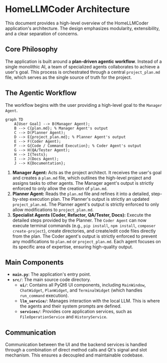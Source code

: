 # HomeLLMCoder Architecture

This document provides a high-level overview of the HomeLLMCoder application's architecture. The design emphasizes modularity, extensibility, and a clear separation of concerns.

## Core Philosophy

The application is built around a **plan-driven agentic workflow**. Instead of a single monolithic AI, a team of specialized agents collaborates to achieve a user's goal. This process is orchestrated through a central `project_plan.md` file, which serves as the single source of truth for the project.

## The Agentic Workflow

The workflow begins with the user providing a high-level goal to the `Manager Agent`.

```mermaid
graph TD
    A[User Goal] --> B(Manager Agent);
    B --> C{plan.md}; % Manager Agent's output
    C --> D(Planner Agent);
    D --> E{project_plan.md}; % Planner Agent's output
    E --> F(Coder Agent);
    F --> G{Code / Command Execution}; % Coder Agent's output
    G --> H(QA/Tester Agent);
    H --> I{Tests};
    I --> J(Docs Agent);
    J --> K{Documentation};
```

1.  **Manager Agent:** Acts as the project architect. It receives the user's goal and creates a `plan.md` file, which outlines the high-level project and assigns tasks to other agents. The Manager agent's output is strictly enforced to only allow the creation of `plan.md`.
2.  **Planner Agent:** Reads the `plan.md` file and refines it into a detailed, step-by-step execution plan. The Planner's output is strictly an updated `project_plan.md`. The Planner agent's output is strictly enforced to only allow modifications to `project_plan.md`.
3.  **Specialist Agents (Coder, Refactor, QA/Tester, Docs):** Execute the detailed steps provided by the Planner. The `Coder Agent` can now execute terminal commands (e.g., `pip install`, `npm install`, `composer create-project`), create directories, and create/edit code files directly from the plan. The Coder agent's output is strictly enforced to prevent any modifications to `plan.md` or `project_plan.md`. Each agent focuses on its specific area of expertise, ensuring high-quality output.

## Main Components

-   **`main.py`**: The application's entry point.
-   **`src/`**: The main source code directory.
    -   **`ui/`**: Contains all PyQt6 UI components, including `MainWindow`, `ChatWidget`, `PlanWidget`, and `TerminalWidget` (which handles `run_command` execution).
    -   **`llm_service/`**: Manages interaction with the local LLM. This is where the agents and their system prompts are defined.
    -   **`services/`**: Provides core application services, such as `FileOperationService` and `HistoryService`.

## Communication

Communication between the UI and the backend services is handled through a combination of direct method calls and Qt's signal and slot mechanism. This ensures a decoupled and maintainable codebase.
